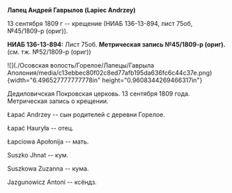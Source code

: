 **Лапец Андрей Гаврылов (Lapiec Andrzey)**

13 сентября 1809 г -- крещение (НИАБ 136-13-894, лист 75об, №45/1809-р
(ориг)).

**НИАБ 136-13-894:** Лист 75об. **Метрическая запись №45/1809-р
(ориг).** (см. тж. №52/1809-р (ориг))

![](./Осовская волость/Горелое/Лапецы/Гаврыла Аполония/media/c13ebbec80f02c8ed77afb195da636fc6c44c37e.png){width="6.496527777777778in"
height="0.9608344269466317in"}

Дедиловичская Покровская церковь. 13 сентября 1809 года. Метрическая
запись о крещении.

Łapać Andrzey -- сын родителей с деревни Горелое.

Łapać Hauryła -- отец.

Łapciowa Apołonija -- мать.

Suszko Jhnat -- кум.

Suszkowa Zuzanna -- кума.

Jazgunowicz Antoni -- ксёндз.
